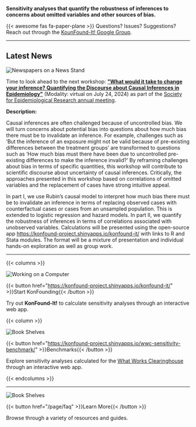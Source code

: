 **Sensitivity analyses that quantify the robustness of inferences to concerns about omitted variables and other sources of bias.**

{{< awesome fas fa-paper-plane >}} Questions? Issues? Suggestions? Reach out through the [KounFound-It! Google Group](https://groups.google.com/g/konfound-it).

---

## Latest News

![Newspapers on a News Stand](img/news.png)

Time to look ahead to the next workshop: [**"What would it take to change your inference? Quantifying the Discourse about Causal Inferences in Epidemiology"**](https://epiresearch.org/annual-meeting/2024-meeting/2024-workshops/) (Modality: virtual on July 24, 2024) as part of the [Society for Epidemiological Research annual meeting](https://epiresearch.org/annual-meeting/2024-meeting/).

**Description:**

Causal inferences are often challenged because of uncontrolled bias. We will turn concerns about potential bias into questions about how much bias there must be to invalidate an inference. For example, challenges such as ‘But the inference of an exposure might not be valid because of pre-existing differences between the treatment groups’ are transformed to questions such as ‘How much bias must there have been due to uncontrolled pre-existing differences to make the inference invalid?’ By reframing challenges about bias in terms of specific quantities, this workshop will contribute to scientific discourse about uncertainty of causal inferences. Critically, the approaches presented in this workshop based on correlations of omitted variables and the replacement of cases have strong intuitive appeal.

In part I, we use Rubin’s causal model to interpret how much bias there must be to invalidate an inference in terms of replacing observed cases with counterfactual cases or cases from an unsampled population. This is extended to logistic regression and hazard models. In part II, we quantify the robustness of inferences in terms of correlations associated with unobserved variables. Calculations will be presented using the open-source app https://konfound-project.shinyapps.io/konfound-it/ with links to R and Stata modules. The format will be a mixture of presentation and individual hands-on exploration as well as group work.



---

{{< columns >}}

![Working on a Computer](img/computer.png)

{{< button href="https://konfound-project.shinyapps.io/konfound-it/" >}}Start KonFounding{{< /button >}}

Try out **KonFound-It!** to calculate sensitivity analyses through an interactive web app.

{{< column >}}

![Book Shelves](img/bench.png)

{{< button href="https://konfound-project.shinyapps.io/wwc-sensitivity-benchmark/" >}}Benchmarks{{< /button >}}

Explore sensitivity analyses calculated for the [What Works Clearinghouse](https://ies.ed.gov/ncee/wwc/) through an interactive web app.

{{< endcolumns >}}

---

![Book Shelves](img/books.png)

{{< button href="/page/faq" >}}Learn More{{< /button >}}

Browse through a variety of resources and guides.
